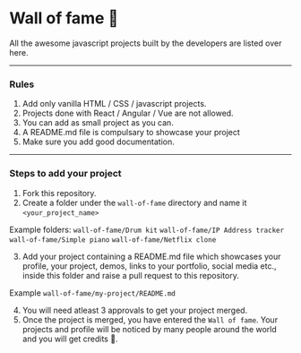 # Wall of fame 👑

All the awesome javascript projects built by the developers are listed over here.

---

### Rules

1. Add only vanilla HTML / CSS / javascript projects.
2. Projects done with React / Angular / Vue are not allowed.
3. You can add as small project as you can.
4. A README.md file is compulsary to showcase your project
5. Make sure you add good documentation.

---

### Steps to add your project

1. Fork this repository.
2. Create a folder under the `wall-of-fame` directory and name it `<your_project_name>`

Example folders:
`wall-of-fame/Drum kit`
`wall-of-fame/IP Address tracker`
`wall-of-fame/Simple piano`
`wall-of-fame/Netflix clone`

3. Add your project containing a README.md file which showcases your profile, your project, demos, links to your portfolio, social media etc., inside this folder and raise a pull request to this repository.

Example
`wall-of-fame/my-project/README.md`

4. You will need atleast 3 approvals to get your project merged.
5. Once the project is merged, you have entered the `Wall of fame`. Your projects and profile will be noticed by many people around the world and you will get credits 🎉.
